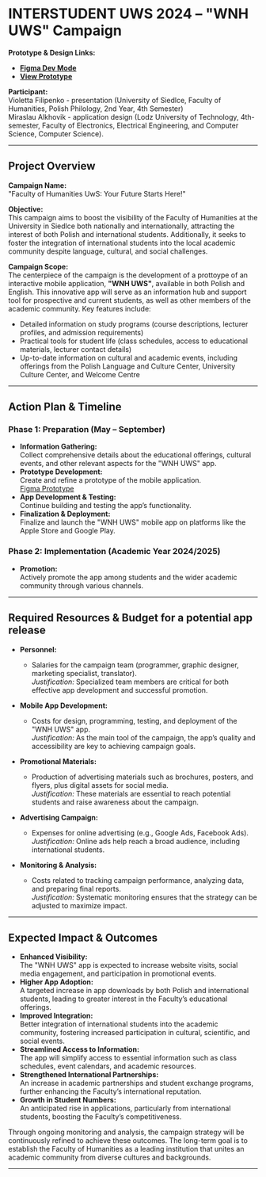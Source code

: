 # INTERSTUDENT UWS 2024 – "WNH UWS" Campaign

**Prototype & Design Links:**  
- **[Figma Dev Mode](https://www.figma.com/design/Ux2Y9Eixyi20uzKEcFcPwt/WNH-UWS?node-id=0-1&t=fNGLtXhJwsPCMKfQ-1)**  
- **[View Prototype](https://www.figma.com/proto/Ux2Y9Eixyi20uzKEcFcPwt/WNH-UWS?type=design&node-id=142-2560&t=loum3tz7lRKLCX6J-0&scaling=scale-down&page-id=0%3A1&starting-point-node-id=1%3A2&show-proto-sidebar=1)**

**Participant:**  
Violetta Filipenko - presentation (University of Siedlce, Faculty of Humanities, Polish Philology, 2nd Year, 4th Semester) </br>
Miraslau Alkhovik - application design (Lodz University of Technology, 4th-semester, Faculty of Electronics, Electrical Engineering, and Computer Science, Computer Science).

---

## Project Overview

**Campaign Name:**  
"Faculty of Humanities UwS: Your Future Starts Here!"

**Objective:**  
This campaign aims to boost the visibility of the Faculty of Humanities at the University in Siedlce both nationally and internationally, attracting the interest of both Polish and international students. Additionally, it seeks to foster the integration of international students into the local academic community despite language, cultural, and social challenges.

**Campaign Scope:**  
The centerpiece of the campaign is the development of a prottoype of an interactive mobile application, **"WNH UWS"**, available in both Polish and English. This innovative app will serve as an information hub and support tool for prospective and current students, as well as other members of the academic community. Key features include:
- Detailed information on study programs (course descriptions, lecturer profiles, and admission requirements)
- Practical tools for student life (class schedules, access to educational materials, lecturer contact details)
- Up-to-date information on cultural and academic events, including offerings from the Polish Language and Culture Center, University Culture Center, and Welcome Centre

---

## Action Plan & Timeline

### Phase 1: Preparation (May – September)
- **Information Gathering:**  
  Collect comprehensive details about the educational offerings, cultural events, and other relevant aspects for the "WNH UWS" app.
- **Prototype Development:**  
  Create and refine a prototype of the mobile application.  
  [Figma Prototype](https://www.figma.com/proto/Ux2Y9Eixyi20uzKEcFcPwt/WNH-UWS?type=design&node-id=142-2560&t=loum3tz7lRKLCX6J-0&scaling=scale-down&page-id=0%3A1&starting-point-node-id=1%3A2&show-proto-sidebar=1)
- **App Development & Testing:**  
  Continue building and testing the app’s functionality.
- **Finalization & Deployment:**  
  Finalize and launch the "WNH UWS" mobile app on platforms like the Apple Store and Google Play.

### Phase 2: Implementation (Academic Year 2024/2025)
- **Promotion:**  
  Actively promote the app among students and the wider academic community through various channels.

---

## Required Resources & Budget for a potential app release

- **Personnel:**  
  - Salaries for the campaign team (programmer, graphic designer, marketing specialist, translator).  
  *Justification:* Specialized team members are critical for both effective app development and successful promotion.
  
- **Mobile App Development:**  
  - Costs for design, programming, testing, and deployment of the "WNH UWS" app.  
  *Justification:* As the main tool of the campaign, the app’s quality and accessibility are key to achieving campaign goals.
  
- **Promotional Materials:**  
  - Production of advertising materials such as brochures, posters, and flyers, plus digital assets for social media.  
  *Justification:* These materials are essential to reach potential students and raise awareness about the campaign.
  
- **Advertising Campaign:**  
  - Expenses for online advertising (e.g., Google Ads, Facebook Ads).  
  *Justification:* Online ads help reach a broad audience, including international students.
  
- **Monitoring & Analysis:**  
  - Costs related to tracking campaign performance, analyzing data, and preparing final reports.  
  *Justification:* Systematic monitoring ensures that the strategy can be adjusted to maximize impact.

---

## Expected Impact & Outcomes

- **Enhanced Visibility:**  
  The "WNH UWS" app is expected to increase website visits, social media engagement, and participation in promotional events.
- **Higher App Adoption:**  
  A targeted increase in app downloads by both Polish and international students, leading to greater interest in the Faculty’s educational offerings.
- **Improved Integration:**  
  Better integration of international students into the academic community, fostering increased participation in cultural, scientific, and social events.
- **Streamlined Access to Information:**  
  The app will simplify access to essential information such as class schedules, event calendars, and academic resources.
- **Strengthened International Partnerships:**  
  An increase in academic partnerships and student exchange programs, further enhancing the Faculty’s international reputation.
- **Growth in Student Numbers:**  
  An anticipated rise in applications, particularly from international students, boosting the Faculty’s competitiveness.

Through ongoing monitoring and analysis, the campaign strategy will be continuously refined to achieve these outcomes. The long-term goal is to establish the Faculty of Humanities as a leading institution that unites an academic community from diverse cultures and backgrounds.

---

